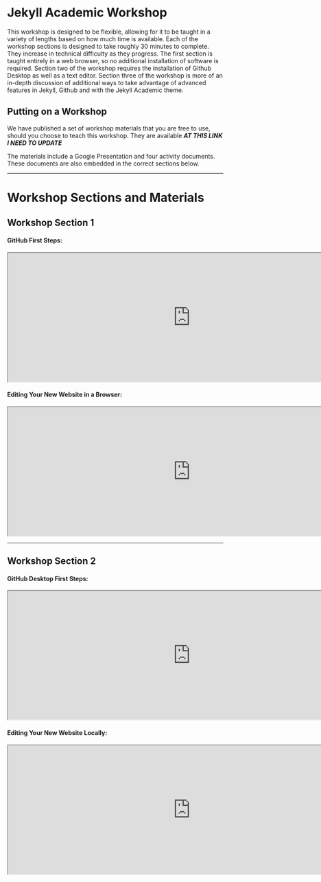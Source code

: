 # Jekyll Academic Workshop
This workshop is designed to be flexible, allowing for it to be taught in a variety of lengths based on how much time is available. Each of the workshop sections is designed to take roughly 30 minutes to complete. They increase in technical difficulty as they progress. The first section is taught entirely in a web browser, so no additional installation of software is required. Section two of the workshop requires the installation of Github Desktop as well as a text editor. Section three of the workshop is more of an in-depth discussion of additional ways to take advantage of advanced features in Jekyll, Github and with the Jekyll Academic theme.  

## Putting on a Workshop
We have published a set of workshop materials that you are free to use, should you choose to teach this workshop. They are available ***AT THIS LINK I NEED TO UPDATE***

The materials include a Google Presentation and four activity documents. These documents are also embedded in the correct sections below.

*****

# Workshop Sections and Materials


## Workshop Section 1
#### GitHub First Steps:
<iframe src="https://docs.google.com/document/d/1rGx5zI2OpinQxH0rHUM_E-4U2cydUlohG7MRkU3pCwc/pub?embedded=true" width ="850px" height="300px"></iframe>

#### Editing Your New Website in a Browser:
<iframe src="https://docs.google.com/document/d/1GQDcDqAY_8aHTqcIw3I9i0OtYK8J0ZJ313LZtBZSz3o/pub?embedded=true" width ="850px" height="300px"></iframe>

*****

## Workshop Section 2
#### GitHub Desktop First Steps:
<iframe src="https://docs.google.com/document/d/1DYhEKmEKc_uH4nWfXubmUkYY0ml_ZA_ZBQEuB3_nDaQ/pub?embedded=true" width ="850px" height="300px"></iframe>

#### Editing Your New Website Locally:
<iframe src="https://docs.google.com/document/d/1wcKlUiPQ9j7RIJatmpVxmcxTHCFEdZCblzqVVVM3gvg/pub?embedded=true" width ="850px" height="300px></iframe>

## Workshop Section 3
